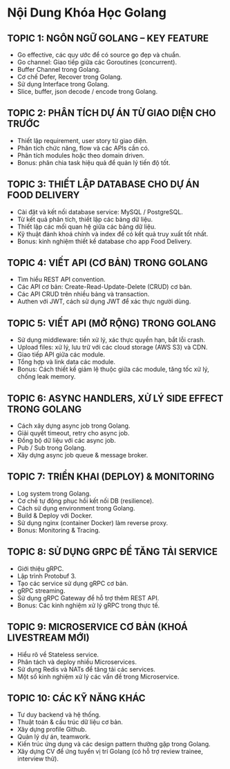 # Nội Dung Khóa Học Golang

## TOPIC 1: NGÔN NGỮ GOLANG – KEY FEATURE
- Go effective, các quy ước để có source go đẹp và chuẩn. </br>
- Go channel: Giao tiếp giữa các Goroutines (concurrent). </br>
- Buffer Channel trong Golang. </br>
- Cơ chế Defer, Recover trong Golang. </br>
- Sử dụng Interface trong Golang. </br>
- Slice, buffer, json decode / encode trong Golang. </br>

## TOPIC 2: PHÂN TÍCH DỰ ÁN TỪ GIAO DIỆN CHO TRƯỚC
- Thiết lập requirement, user story từ giao diện. </br>
- Phân tích chức năng, flow và các APIs cần có.</br>
- Phân tích modules hoặc theo domain driven.</br>
- Bonus: phân chia task hiệu quả để quản lý tiến độ tốt.</br>

## TOPIC 3: THIẾT LẬP DATABASE CHO DỰ ÁN FOOD DELIVERY
- Cài đặt và kết nối database service: MySQL / PostgreSQL.</br>
- Từ kết quả phân tích, thiết lập các bảng dữ liệu.</br>
- Thiết lập các mối quan hệ giữa các bảng dữ liệu.</br>
- Kỹ thuật đánh khoá chính và index để có kết quả truy xuất tốt nhất.</br>
- Bonus: kinh nghiệm thiết kế database cho app Food Delivery.</br>

## TOPIC 4: VIẾT API (CƠ BẢN) TRONG GOLANG
- Tìm hiểu REST API convention.</br>
- Các API cơ bản: Create-Read-Update-Delete (CRUD) cơ bản.</br>
- Các API CRUD trên nhiều bảng và transaction.</br>
- Authen với JWT, cách sử dụng JWT để xác thực người dùng.</br>

## TOPIC 5: VIẾT API (MỞ RỘNG) TRONG GOLANG
- Sử dụng middleware: tiền xử lý, xác thực quyền hạn, bắt lỗi crash.</br>
- Upload files: xử lý, lưu trữ với các cloud storage (AWS S3) và CDN.</br>
- Giao tiếp API giữa các module.</br>
- Tổng hợp và link data các module.</br>
- Bonus: Cách thiết kế giảm lệ thuộc giữa các module, tăng tốc xử lý, chống leak memory.</br>

## TOPIC 6: ASYNC HANDLERS, XỬ LÝ SIDE EFFECT TRONG GOLANG
- Cách xây dựng async job trong Golang.</br>
- Giải quyết timeout, retry cho async job.</br>
- Đồng bộ dữ liệu với các async job.</br>
- Pub / Sub trong Golang.</br>
- Xây dựng async job queue & message broker.</br>

## TOPIC 7: TRIỂN KHAI (DEPLOY) & MONITORING
- Log system trong Golang.</br>
- Cơ chế tự động phục hồi kết nối DB (resilience).</br>
- Cách sử dụng environment trong Golang.</br>
- Build & Deploy với Docker.</br>
- Sử dụng nginx (container Docker) làm reverse proxy.</br>
- Bonus: Monitoring & Tracing.</br>

## TOPIC 8: SỬ DỤNG GRPC ĐỂ TĂNG TẢI SERVICE
- Giới thiệu gRPC.</br>
- Lập trình Protobuf 3.</br>
- Tạo các service sử dụng gRPC cơ bản.</br>
- gRPC streaming.</br>
- Sử dụng gRPC Gateway để hỗ trợ thêm REST API.</br>
- Bonus: Các kinh nghiệm xử lý gRPC trong thực tế.</br>

## TOPIC 9: MICROSERVICE CƠ BẢN (KHOÁ LIVESTREAM MỚI)
- Hiểu rõ về Stateless service.</br>
- Phân tách và deploy nhiều Microservices.</br>
- Sử dụng Redis và NATs để tăng tải các services.</br>
- Một số kinh nghiệm xử lý các vấn đề trong Microservice.</br>

## TOPIC 10: CÁC KỸ NĂNG KHÁC
- Tư duy backend và hệ thống.</br>
- Thuật toán & cấu trúc dữ liệu cơ bản.</br>
- Xây dựng profile Github.</br>
- Quản lý dự án, teamwork.</br>
- Kiến trúc ứng dụng và các design pattern thường gặp trong Golang.</br>
- Xây dựng CV để ứng tuyển vị trí Golang (có hỗ trợ review trainee, interview thử).</br>
